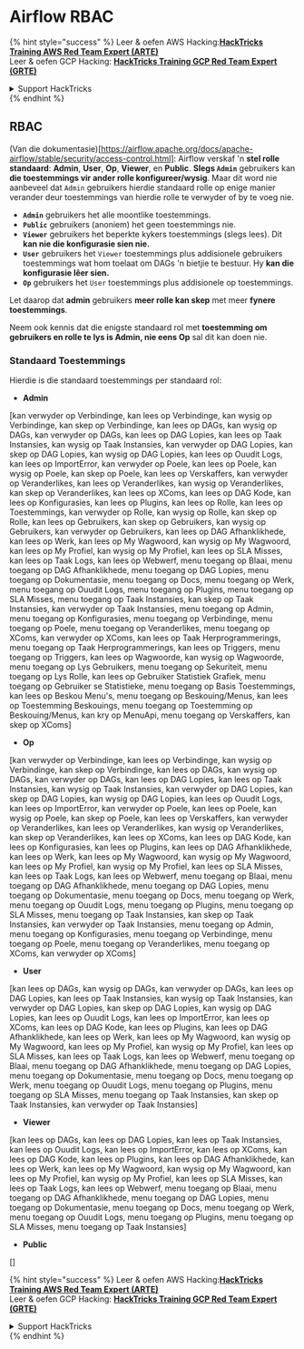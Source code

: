 # Airflow RBAC

{% hint style="success" %}
Leer & oefen AWS Hacking:<img src="../../.gitbook/assets/image (1).png" alt="" data-size="line">[**HackTricks Training AWS Red Team Expert (ARTE)**](https://training.hacktricks.xyz/courses/arte)<img src="../../.gitbook/assets/image (1).png" alt="" data-size="line">\
Leer & oefen GCP Hacking: <img src="../../.gitbook/assets/image (2).png" alt="" data-size="line">[**HackTricks Training GCP Red Team Expert (GRTE)**<img src="../../.gitbook/assets/image (2).png" alt="" data-size="line">](https://training.hacktricks.xyz/courses/grte)

<details>

<summary>Support HackTricks</summary>

* Kyk na die [**subskripsie planne**](https://github.com/sponsors/carlospolop)!
* **Sluit aan by die** 💬 [**Discord groep**](https://discord.gg/hRep4RUj7f) of die [**telegram groep**](https://t.me/peass) of **volg** ons op **Twitter** 🐦 [**@hacktricks\_live**](https://twitter.com/hacktricks\_live)**.**
* **Deel hacking truuks deur PRs in te dien na die** [**HackTricks**](https://github.com/carlospolop/hacktricks) en [**HackTricks Cloud**](https://github.com/carlospolop/hacktricks-cloud) github repos.

</details>
{% endhint %}

## RBAC

(Van die dokumentasie)\[https://airflow.apache.org/docs/apache-airflow/stable/security/access-control.html]: Airflow verskaf 'n **stel rolle standaard**: **Admin**, **User**, **Op**, **Viewer**, en **Public**. **Slegs `Admin`** gebruikers kan **die toestemmings vir ander rolle konfigureer/wysig**. Maar dit word nie aanbeveel dat `Admin` gebruikers hierdie standaard rolle op enige manier verander deur toestemmings van hierdie rolle te verwyder of by te voeg nie.

* **`Admin`** gebruikers het alle moontlike toestemmings.
* **`Public`** gebruikers (anoniem) het geen toestemmings nie.
* **`Viewer`** gebruikers het beperkte kykers toestemmings (slegs lees). Dit **kan nie die konfigurasie sien nie.**
* **`User`** gebruikers het `Viewer` toestemmings plus addisionele gebruikers toestemmings wat hom toelaat om DAGs 'n bietjie te bestuur. Hy **kan die konfigurasie lêer sien.**
* **`Op`** gebruikers het `User` toestemmings plus addisionele op toestemmings.

Let daarop dat **admin** gebruikers **meer rolle kan skep** met meer **fynere toestemmings**.

Neem ook kennis dat die enigste standaard rol met **toestemming om gebruikers en rolle te lys is Admin, nie eens Op** sal dit kan doen nie.

### Standaard Toestemmings

Hierdie is die standaard toestemmings per standaard rol:

* **Admin**

\[kan verwyder op Verbindinge, kan lees op Verbindinge, kan wysig op Verbindinge, kan skep op Verbindinge, kan lees op DAGs, kan wysig op DAGs, kan verwyder op DAGs, kan lees op DAG Lopies, kan lees op Taak Instansies, kan wysig op Taak Instansies, kan verwyder op DAG Lopies, kan skep op DAG Lopies, kan wysig op DAG Lopies, kan lees op Ouudit Logs, kan lees op ImportError, kan verwyder op Poele, kan lees op Poele, kan wysig op Poele, kan skep op Poele, kan lees op Verskaffers, kan verwyder op Veranderlikes, kan lees op Veranderlikes, kan wysig op Veranderlikes, kan skep op Veranderlikes, kan lees op XComs, kan lees op DAG Kode, kan lees op Konfigurasies, kan lees op Plugins, kan lees op Rolle, kan lees op Toestemmings, kan verwyder op Rolle, kan wysig op Rolle, kan skep op Rolle, kan lees op Gebruikers, kan skep op Gebruikers, kan wysig op Gebruikers, kan verwyder op Gebruikers, kan lees op DAG Afhanklikhede, kan lees op Werk, kan lees op My Wagwoord, kan wysig op My Wagwoord, kan lees op My Profiel, kan wysig op My Profiel, kan lees op SLA Misses, kan lees op Taak Logs, kan lees op Webwerf, menu toegang op Blaai, menu toegang op DAG Afhanklikhede, menu toegang op DAG Lopies, menu toegang op Dokumentasie, menu toegang op Docs, menu toegang op Werk, menu toegang op Ouudit Logs, menu toegang op Plugins, menu toegang op SLA Misses, menu toegang op Taak Instansies, kan skep op Taak Instansies, kan verwyder op Taak Instansies, menu toegang op Admin, menu toegang op Konfigurasies, menu toegang op Verbindinge, menu toegang op Poele, menu toegang op Veranderlikes, menu toegang op XComs, kan verwyder op XComs, kan lees op Taak Herprogrammerings, menu toegang op Taak Herprogrammerings, kan lees op Triggers, menu toegang op Triggers, kan lees op Wagwoorde, kan wysig op Wagwoorde, menu toegang op Lys Gebruikers, menu toegang op Sekuriteit, menu toegang op Lys Rolle, kan lees op Gebruiker Statistiek Grafiek, menu toegang op Gebruiker se Statistieke, menu toegang op Basis Toestemmings, kan lees op Beskou Menu's, menu toegang op Beskouing/Menus, kan lees op Toestemming Beskouings, menu toegang op Toestemming op Beskouing/Menus, kan kry op MenuApi, menu toegang op Verskaffers, kan skep op XComs]

* **Op**

\[kan verwyder op Verbindinge, kan lees op Verbindinge, kan wysig op Verbindinge, kan skep op Verbindinge, kan lees op DAGs, kan wysig op DAGs, kan verwyder op DAGs, kan lees op DAG Lopies, kan lees op Taak Instansies, kan wysig op Taak Instansies, kan verwyder op DAG Lopies, kan skep op DAG Lopies, kan wysig op DAG Lopies, kan lees op Ouudit Logs, kan lees op ImportError, kan verwyder op Poele, kan lees op Poele, kan wysig op Poele, kan skep op Poele, kan lees op Verskaffers, kan verwyder op Veranderlikes, kan lees op Veranderlikes, kan wysig op Veranderlikes, kan skep op Veranderlikes, kan lees op XComs, kan lees op DAG Kode, kan lees op Konfigurasies, kan lees op Plugins, kan lees op DAG Afhanklikhede, kan lees op Werk, kan lees op My Wagwoord, kan wysig op My Wagwoord, kan lees op My Profiel, kan wysig op My Profiel, kan lees op SLA Misses, kan lees op Taak Logs, kan lees op Webwerf, menu toegang op Blaai, menu toegang op DAG Afhanklikhede, menu toegang op DAG Lopies, menu toegang op Dokumentasie, menu toegang op Docs, menu toegang op Werk, menu toegang op Ouudit Logs, menu toegang op Plugins, menu toegang op SLA Misses, menu toegang op Taak Instansies, kan skep op Taak Instansies, kan verwyder op Taak Instansies, menu toegang op Admin, menu toegang op Konfigurasies, menu toegang op Verbindinge, menu toegang op Poele, menu toegang op Veranderlikes, menu toegang op XComs, kan verwyder op XComs]

* **User**

\[kan lees op DAGs, kan wysig op DAGs, kan verwyder op DAGs, kan lees op DAG Lopies, kan lees op Taak Instansies, kan wysig op Taak Instansies, kan verwyder op DAG Lopies, kan skep op DAG Lopies, kan wysig op DAG Lopies, kan lees op Ouudit Logs, kan lees op ImportError, kan lees op XComs, kan lees op DAG Kode, kan lees op Plugins, kan lees op DAG Afhanklikhede, kan lees op Werk, kan lees op My Wagwoord, kan wysig op My Wagwoord, kan lees op My Profiel, kan wysig op My Profiel, kan lees op SLA Misses, kan lees op Taak Logs, kan lees op Webwerf, menu toegang op Blaai, menu toegang op DAG Afhanklikhede, menu toegang op DAG Lopies, menu toegang op Dokumentasie, menu toegang op Docs, menu toegang op Werk, menu toegang op Ouudit Logs, menu toegang op Plugins, menu toegang op SLA Misses, menu toegang op Taak Instansies, kan skep op Taak Instansies, kan verwyder op Taak Instansies]

* **Viewer**

\[kan lees op DAGs, kan lees op DAG Lopies, kan lees op Taak Instansies, kan lees op Ouudit Logs, kan lees op ImportError, kan lees op XComs, kan lees op DAG Kode, kan lees op Plugins, kan lees op DAG Afhanklikhede, kan lees op Werk, kan lees op My Wagwoord, kan wysig op My Wagwoord, kan lees op My Profiel, kan wysig op My Profiel, kan lees op SLA Misses, kan lees op Taak Logs, kan lees op Webwerf, menu toegang op Blaai, menu toegang op DAG Afhanklikhede, menu toegang op DAG Lopies, menu toegang op Dokumentasie, menu toegang op Docs, menu toegang op Werk, menu toegang op Ouudit Logs, menu toegang op Plugins, menu toegang op SLA Misses, menu toegang op Taak Instansies]

* **Public**

\[]

{% hint style="success" %}
Leer & oefen AWS Hacking:<img src="../../.gitbook/assets/image (1).png" alt="" data-size="line">[**HackTricks Training AWS Red Team Expert (ARTE)**](https://training.hacktricks.xyz/courses/arte)<img src="../../.gitbook/assets/image (1).png" alt="" data-size="line">\
Leer & oefen GCP Hacking: <img src="../../.gitbook/assets/image (2).png" alt="" data-size="line">[**HackTricks Training GCP Red Team Expert (GRTE)**<img src="../../.gitbook/assets/image (2).png" alt="" data-size="line">](https://training.hacktricks.xyz/courses/grte)

<details>

<summary>Support HackTricks</summary>

* Kyk na die [**subskripsie planne**](https://github.com/sponsors/carlospolop)!
* **Sluit aan by die** 💬 [**Discord groep**](https://discord.gg/hRep4RUj7f) of die [**telegram groep**](https://t.me/peass) of **volg** ons op **Twitter** 🐦 [**@hacktricks\_live**](https://twitter.com/hacktricks\_live)**.**
* **Deel hacking truuks deur PRs in te dien na die** [**HackTricks**](https://github.com/carlospolop/hacktricks) en [**HackTricks Cloud**](https://github.com/carlospolop/hacktricks-cloud) github repos.

</details>
{% endhint %}
